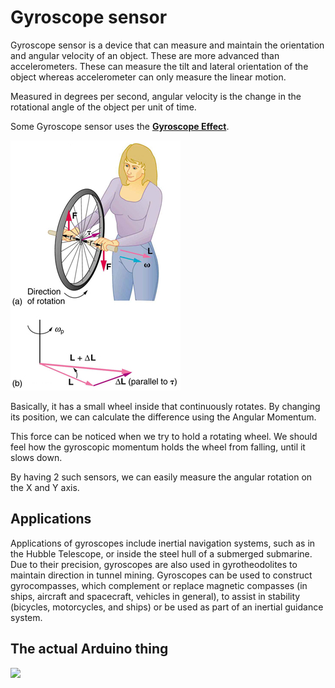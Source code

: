 # Gyroscope sensor

Gyroscope sensor is a device that can measure and maintain the orientation and angular velocity of an object. These are more advanced than accelerometers. These can measure the tilt and lateral orientation of the object whereas accelerometer can only measure the linear motion.

Measured in degrees per second, angular velocity is the change in the rotational angle of the object per unit of time.

Some Gyroscope sensor uses the **[Gyroscope Effect](https://courses.lumenlearning.com/physics/chapter/10-7-gyroscopic-effects-vector-aspects-of-angular-momentum/)**.

![](./imgs/wheel.jpg)

Basically, it has a small wheel inside that continuously rotates. By changing its position, we can calculate the difference using the Angular Momentum.

This force can be noticed when we try to hold a rotating wheel. We should feel how the gyroscopic momentum holds the wheel from falling, until it slows down.

By having 2 such sensors, we can easily measure the angular rotation on the X and Y axis.

## Applications
Applications of gyroscopes include inertial navigation systems, such as in the Hubble Telescope, or inside the steel hull of a submerged submarine. Due to their precision, gyroscopes are also used in gyrotheodolites to maintain direction in tunnel mining. Gyroscopes can be used to construct gyrocompasses, which complement or replace magnetic compasses (in ships, aircraft and spacecraft, vehicles in general), to assist in stability (bicycles, motorcycles, and ships) or be used as part of an inertial guidance system.

## The actual Arduino thing

![](./imgs/practice.png)
